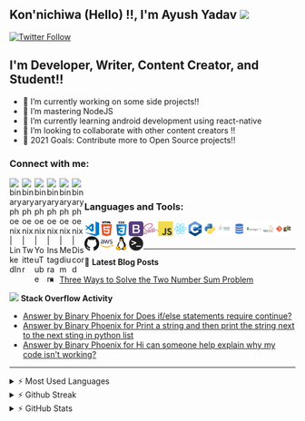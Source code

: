 ## Kon'nichiwa (Hello) !!, I'm Ayush Yadav <img src="https://media.giphy.com/media/8UJPL4osfh50F1axXJ/giphy.gif" width="25px">

[![Twitter Follow](https://img.shields.io/twitter/follow/binaryphoenix?color=1DA1F2&logo=twitter&style=for-the-badge)](https://twitter.com/intent/follow?original_referer=https%3A%2F%2Fgithub.com%2Fblackphoenix42&screen_name=binaryphoenix)

## I'm Developer, Writer, Content Creator, and Student!!

- 🔭 I’m currently working on some side projects!!
- 🌱 I’m mastering NodeJS
- 📱 I’m currently learning android development using react-native
- 👯 I’m looking to collaborate with other content creators !!
- 🥅 2021 Goals: Contribute more to Open Source projects!!

### Connect with me:

[<img align="left" alt="binaryphoenix | LinkedIn" width="22px" src="https://unpkg.com/simple-icons@v4/icons/linkedin.svg" />][linkedin]
[<img align="left" alt="binaryphoenix | Twitter" width="22px" src="https://cdn.jsdelivr.net/npm/simple-icons@v4/icons/twitter.svg" />][twitter]
[<img align="left" alt="binaryphoenix | YouTube" width="22px" src="https://cdn.jsdelivr.net/npm/simple-icons@v3/icons/youtube.svg" />][youtube]
[<img align="left" alt="binaryphoenix | Instagram" width="22px" src="https://cdn.jsdelivr.net/npm/simple-icons@v3/icons/instagram.svg" />][instagram]
[<img align="left" alt="binaryphoenix | Medium" width="22px" src="https://cdn.jsdelivr.net/npm/simple-icons@v3/icons/medium.svg" />][medium]
[<img align="left" alt="binaryphoenix | Discord" width="22px" src="https://cdn.jsdelivr.net/npm/simple-icons@v3/icons/discord.svg" />][discord]
<br />

### Languages and Tools:

<img align="left" alt="Visual Studio Code" width="26px" src="https://raw.githubusercontent.com/github/explore/80688e429a7d4ef2fca1e82350fe8e3517d3494d/topics/visual-studio-code/visual-studio-code.png" />
<img align="left" alt="HTML5" width="26px" src="https://raw.githubusercontent.com/github/explore/80688e429a7d4ef2fca1e82350fe8e3517d3494d/topics/html/html.png" />
<img align="left" alt="CSS3" width="26px" src="https://raw.githubusercontent.com/github/explore/80688e429a7d4ef2fca1e82350fe8e3517d3494d/topics/css/css.png" />
<img align="left" alt="Bootstrap" width="26px" src="https://raw.githubusercontent.com/github/explore/80688e429a7d4ef2fca1e82350fe8e3517d3494d/topics/bootstrap/bootstrap.png" />
<img align="left" alt="Sass" width="26px" src="https://raw.githubusercontent.com/github/explore/80688e429a7d4ef2fca1e82350fe8e3517d3494d/topics/sass/sass.png" />
<img align="left" alt="JavaScript" width="26px" src="https://raw.githubusercontent.com/github/explore/80688e429a7d4ef2fca1e82350fe8e3517d3494d/topics/javascript/javascript.png" />
<img align="left" alt="React" width="26px" src="https://raw.githubusercontent.com/github/explore/80688e429a7d4ef2fca1e82350fe8e3517d3494d/topics/react/react.png" />
<img align="left" alt="CPP" width="26px" src="https://raw.githubusercontent.com/github/explore/80688e429a7d4ef2fca1e82350fe8e3517d3494d/topics/cpp/cpp.png" />
<img align="left" alt="Python" width="26px" src="https://raw.githubusercontent.com/github/explore/80688e429a7d4ef2fca1e82350fe8e3517d3494d/topics/python/python.png" />
<img align="left" alt="Java" width="26px" src="https://raw.githubusercontent.com/github/explore/80688e429a7d4ef2fca1e82350fe8e3517d3494d/topics/java/java.png" />
<img align="left" alt="SQL" width="26px" src="https://raw.githubusercontent.com/github/explore/80688e429a7d4ef2fca1e82350fe8e3517d3494d/topics/sql/sql.png" />
<img align="left" alt="MongoDB" width="26px" src="https://raw.githubusercontent.com/github/explore/78df643247d429f6cc873026c0622819ad797942/topics/mongodb/mongodb.png" />
<img align="left" alt="MySQL" width="26px" src="https://raw.githubusercontent.com/github/explore/80688e429a7d4ef2fca1e82350fe8e3517d3494d/topics/mysql/mysql.png" />
<img align="left" alt="Git" width="26px" src="https://raw.githubusercontent.com/github/explore/80688e429a7d4ef2fca1e82350fe8e3517d3494d/topics/git/git.png" />
<img align="left" alt="GitHub" width="26px" src="https://raw.githubusercontent.com/github/explore/78df643247d429f6cc873026c0622819ad797942/topics/github/github.png" />
<img align="left" alt="AWS" width="26px" src="https://raw.githubusercontent.com/github/explore/78df643247d429f6cc873026c0622819ad797942/topics/aws/aws.png" />
<img align="left" alt="Linux" width="26px" src="https://raw.githubusercontent.com/github/explore/80688e429a7d4ef2fca1e82350fe8e3517d3494d/topics/linux/linux.png" />
<img align="left" alt="Terminal" width="26px" src="https://raw.githubusercontent.com/github/explore/80688e429a7d4ef2fca1e82350fe8e3517d3494d/topics/terminal/terminal.png" />

<br />
<br />

---

📕 **Latest Blog Posts**

<!-- BLOG-POST-LIST:START -->
- [Three Ways to Solve the Two Number Sum Problem](https://binaryphoenix01.medium.com/the-two-number-sum-problem-c4f36c7528f5?source=rss-4009e2c77a------2)
<!-- BLOG-POST-LIST:END -->

<img src="https://media-exp1.licdn.com/dms/image/C4E0BAQEooBvMO2kBVg/company-logo_200_200/0/1519880697944?e=2159024400&v=beta&t=cVe1_xseidAuya3zcvZMDT9LkbCjNcsm_R0wYqoJ7xo" width="25px"> **Stack Overflow Activity**

<!-- STACKOVERFLOW:START -->

- [Answer by Binary Phoenix for Does if/else statements require continue?](https://stackoverflow.com/questions/64892184/does-if-else-statements-require-continue/64892444#64892444)
- [Answer by Binary Phoenix for Print a string and then print the string next to the next sting in python list](https://stackoverflow.com/questions/64809536/print-a-string-and-then-print-the-string-next-to-the-next-sting-in-python-list/64809641#64809641)
- [Answer by Binary Phoenix for Hi can someone help explain why my code isn't working?](https://stackoverflow.com/questions/61691684/hi-can-someone-help-explain-why-my-code-isnt-working/61692250#61692250)
<!-- STACKOVERFLOW:END -->

<!-- <img src="https://img.favpng.com/22/23/23/social-media-github-computer-icons-logo-png-favpng-ari7E0gHBmTSMg57C3wKYxCMb.jpg" width="25px"> **Recent Github Activity**
START_SECTION:activity // comment it
END_SECTION:activity // comment it
-->

---

<details>
  <summary>⚡ Most Used Languages</summary>

![Top Langs](https://github-readme-stats.vercel.app/api/top-langs/?username=blackphoenix42&theme=dracula)

</details>

<details>
  <summary>⚡ Github Streak</summary>

![GitHub Streak](https://github-readme-streak-stats.herokuapp.com/?user=blackphoenix42&theme=dark)

</details>

<details>
  <summary>⚡ GitHub Stats</summary>

  <img align="left" alt="binaryphoenix's GitHub Stats" src="https://readmemd-stats-blackphoenix42.vercel.app/api?username=blackphoenix42&show_icons=true&theme=dracula&count_private=true" />

</details>

[youtube]: https://youtube.com/channel/UCcINlOM-rC1_8yiRGH_iFBg
[instagram]: https://www.instagram.com/binary.phoenix/
[medium]: https://medium.com/@binaryphoenix01
[discord]: https://discord.gg/mRUZEhD
[twitter]: https://www.twitter.com/BinaryPhoenix/
[linkedin]: https://www.linkedin.com/in/ayushyadav/
